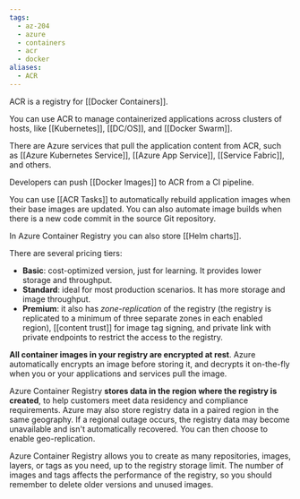 ```yaml
---
tags:
  - az-204
  - azure
  - containers
  - acr
  - docker
aliases:
  - ACR
---
```


ACR is a registry for [[Docker Containers]].

You can use ACR to manage containerized applications across clusters of hosts, like [[Kubernetes]], [[DC/OS]], and [[Docker Swarm]].

There are Azure services that pull the application content from ACR, such as [[Azure Kubernetes Service]], [[Azure App Service]], [[Service Fabric]], and others.

Developers can push [[Docker Images]] to ACR from a CI pipeline.

You can use [[ACR Tasks]] to automatically rebuild application images when their base images are updated. You can also automate image builds when there is a new code commit in the source Git repository.

In Azure Container Registry you can also store [[Helm charts]].

There are several pricing tiers:

- **Basic**: cost-optimized version, just for learning. It provides lower storage and throughput.
- **Standard**: ideal for most production scenarios. It has more storage and image throughput.
- **Premium**: it also has _zone-replication_ of the registry (the registry is replicated to a minimum of three separate zones in each enabled region), [[content trust]] for image tag signing, and private link with private endpoints to restrict the access to the registry.

**All container images in your registry are encrypted at rest**. Azure automatically encrypts an image before storing it, and decrypts it on-the-fly when you or your applications and services pull the image.

Azure Container Registry **stores data in the region where the registry is created**, to help customers meet data residency and compliance requirements. Azure may also store registry data in a paired region in the same geography. If a regional outage occurs, the registry data may become unavailable and isn't automatically recovered. You can then choose to enable geo-replication.

Azure Container Registry allows you to create as many repositories, images, layers, or tags as you need, up to the registry storage limit. The number of images and tags affects the performance of the registry, so you should remember to delete older versions and unused images.
